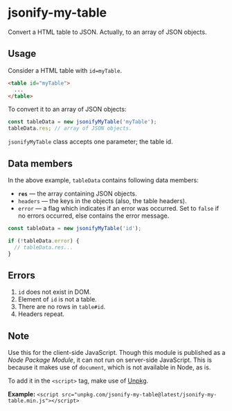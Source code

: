 # jsonify-my-table

Convert a HTML table to JSON. Actually, to an array of JSON objects.

## Usage

Consider a HTML table with `id=myTable`.

```html
<table id="myTable">
  ...
</table>
```

To convert it to an array of JSON objects:

```javascript
const tableData = new jsonifyMyTable('myTable');
tableData.res; // array of JSON objects.
```

`jsonifyMyTable` class accepts one parameter; the table id.

## Data members

In the above example, `tableData` contains following data members:

- **`res`** &mdash; the array containing JSON objects.
- `headers` &mdash; the keys in the objects (also, the table headers).
- `error` &mdash; a flag which indicates if an error was occurred. Set to `false` if no errors occurred, else contains the error message.

```javascript
const tableData = new jsonifyMyTable('id');

if (!tableData.error) {
  // tableData.res...
}
```

## Errors

1. `id` does not exist in DOM.
2. Element of `id` is not a table.
3. There are no rows in `table#id`.
4. Headers repeat.

## Note

Use this for the client-side JavaScript. Though this module is published as a _Node Package Module_, it can not run on server-side JavaScript. This is because it makes use of `document`, which is not available in Node, as is.

To add it in the `<script>` tag, make use of [Unpkg](https://unpkg.com 'UNPKG').

**Example:** `<script src="unpkg.com/jsonify-my-table@latest/jsonify-my-table.min.js"></script>`
